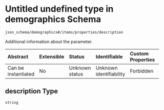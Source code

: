 # Untitled undefined type in demographics Schema

```txt
json_schema/demographics#/items/properties/description
```

Additional information about the parameter.

| Abstract            | Extensible | Status         | Identifiable            | Custom Properties | Additional Properties | Access Restrictions | Defined In                                                                           |
| :------------------ | :--------- | :------------- | :---------------------- | :---------------- | :-------------------- | :------------------ | :----------------------------------------------------------------------------------- |
| Can be instantiated | No         | Unknown status | Unknown identifiability | Forbidden         | Allowed               | none                | [demographics.schema.json\*](../out/demographics.schema.json "open original schema") |

## description Type

`string`
